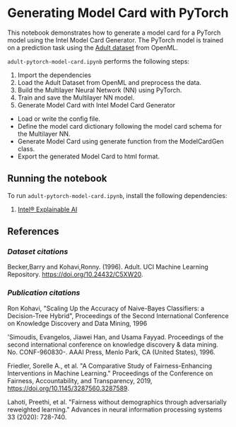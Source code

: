# Generating Model Card with PyTorch
This notebook demonstrates how to generate a model card for a PyTorch model using the Intel Model Card Generator. The PyTorch model is trained on a prediction task using the [Adult dataset](https://archive.ics.uci.edu/dataset/2/adult) from OpenML.

`adult-pytorch-model-card.ipynb` performs the following steps:
1. Import the dependencies 
2. Load the Adult Dataset from OpenML and preprocess the data.
3. Build the Multilayer Neural Network (NN) using PyTorch.
4. Train and save the Multilayer NN model.
5. Generate Model Card with Intel Model Card Generator
  - Load or write the config file.
  - Define the model card dictionary following the model card schema for the Multilayer NN.
  - Generate Model Card using generate function from the ModelCardGen class.
  - Export the generated Model Card to html format.



## Running the notebook

To run `adult-pytorch-model-card.ipynb`, install the following dependencies:
1. [Intel® Explainable AI](https://github.com/IntelAI/intel-xai-tools)


## References
### _Dataset citations_
Becker,Barry and Kohavi,Ronny. (1996). Adult. UCI Machine Learning Repository. https://doi.org/10.24432/C5XW20.


### _Publication citations_
Ron Kohavi, "Scaling Up the Accuracy of Naive-Bayes Classifiers: a Decision-Tree Hybrid", Proceedings of the Second International Conference on Knowledge Discovery and Data Mining, 1996

'Simoudis, Evangelos, Jiawei Han, and Usama Fayyad. Proceedings of the second international conference on knowledge discovery & data mining. No. CONF-960830-. AAAI Press, Menlo Park, CA (United States), 1996.

Friedler, Sorelle A., et al. "A Comparative Study of Fairness-Enhancing Interventions in Machine Learning." Proceedings of the Conference on Fairness, Accountability, and Transparency, 2019, https://doi.org/10.1145/3287560.3287589.

Lahoti, Preethi, et al. "Fairness without demographics through adversarially reweighted learning." Advances in neural information processing systems 33 (2020): 728-740.
